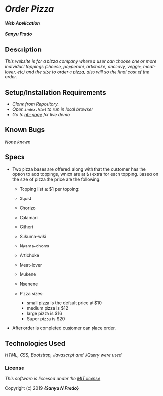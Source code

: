 # _Order Pizza_

#### *Web Application*

#### *Sanyu Prado*

## Description

_This website is for a pizza company where a user can choose one or more individual toppings (cheese, pepperoni, artichoke, anchovy, veggie, meat-lover, etc) and the size to order a pizza, also will so the final cost of the order._

## Setup/Installation Requirements

* _Clone from Repository._
* _Open `index.html` to run in local browser._
* _Go to [gh-page](https://snulu.github.io/Order-Pizza/) for live demo._


## Known Bugs

_None known_

## Specs

* Two pizza bases are offered, along with that the customer has the option to add toppings, which are  at $1 extra for each topping. Based on the size of pizza the price are the following.

  - Topping list at $1 per topping:
   - Squid
   - Chorizo
   - Calamari
   - Githeri
   - Sukuma-wiki
   - Nyama-choma
   - Artichoke
   - Meat-lover
   - Mukene
   - Nsenene

  - Pizza sizes:
    - small pizza is the default price at $10
    - medium pizza is $12
    - large pizza is  $16
    - Super pizza is $20

* After order is completed customer can place order.





## Technologies Used

_HTML, CSS, Bootstrap, Javascript and JQuery were used_

### License

*This software is licensed under the [MIT license](https://opensource.org/licenses/MIT)*

Copyright (c) 2019 **_{Sanyu N Prado}_**
